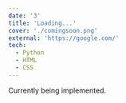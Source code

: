 ```yaml
---
date: '3'
title: 'Loading...'
cover: './comingsoon.png'
external: 'https://google.com/'
tech:
  - Python
  - HTML
  - CSS
---
```


Currently being implemented.

